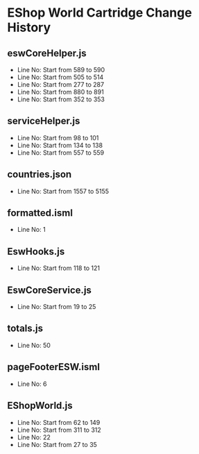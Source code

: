 # EShop World Cartridge Change History

## eswCoreHelper.js
- Line No: Start from 589 to 590
- Line No: Start from 505 to 514
- Line No: Start from 277 to 287
- Line No: Start from 880 to 891
- Line No: Start from 352 to 353

## serviceHelper.js
- Line No: Start from 98 to 101
- Line No: Start from 134 to 138
- Line No: Start from 557 to 559

## countries.json
- Line No: Start from 1557 to 5155

## formatted.isml
- Line No: 1

## EswHooks.js
- Line No: Start from 118 to 121

## EswCoreService.js
- Line No: Start from 19 to 25

## totals.js
- Line No: 50

## pageFooterESW.isml
- Line No: 6

## EShopWorld.js
- Line No: Start from 62 to 149
- Line No: Start from 311 to 312
- Line No: 22
- Line No: Start from 27 to 35